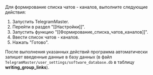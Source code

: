 Для формирование списка чатов - каналов, выполните следующие действия:

1. Запустить TelegramMaster.
2. Перейти в раздел "[[Настройки]]".
3. Запустить функцию "[[Формирование_списка_чатов_каналов]]".
4. Ввести список чатов - каналов.
5. Нажать "Готово".

После выполнения указанных действий программа автоматически запишет введенные данные в базу данных (в файл `TelegramMaster/user_settings/software_database.db` в таблицу **writing_group_links**).
